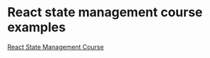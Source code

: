 # React state management course examples

[React State Management Course](https://pro.codely.tv/library/gestion-estado-en-react/about)
